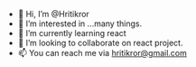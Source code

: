 - 👋 Hi, I’m @Hritikror
- 👀 I’m interested in ...many things.
- 🌱 I’m currently learning react
- 💞️ I’m looking to collaborate on react project.
- 📫 You can reach me via hritikror@gmail.com

<!---
Hritikror/Hritikror is a ✨ special ✨ repository because its `README.md` (this file) appears on your GitHub profile.
You can click the Preview link to take a look at your changes.
--->
